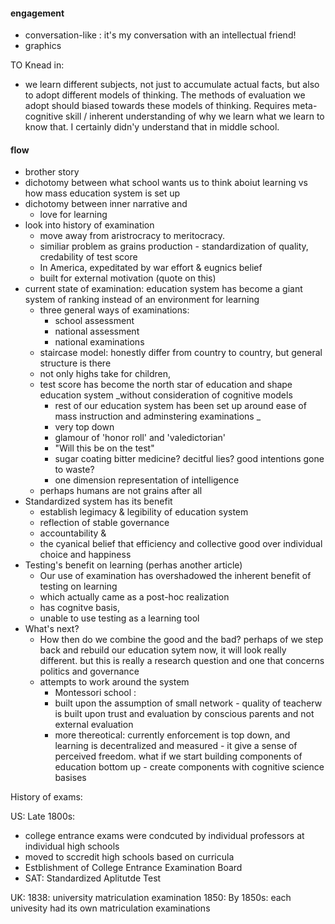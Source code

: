 #### engagement
- conversation-like : it's my conversation with an intellectual friend!
- graphics

TO Knead in:
- we learn different subjects, not just to accumulate actual facts, but also to adopt different models of thinking. The methods of evaluation we adopt should biased towards these models of thinking. Requires meta-cognitive skill / inherent understanding of why we learn what we learn to know that. I certainly didn'y understand that in middle school. 

#### flow
- brother story
- dichotomy between what school wants us to think aboiut learning vs how mass education system is set up
- dichotomy between inner narrative and 
	- love for learning
- look into history of examination
	- move away from aristrocracy to meritocracy.
	- similiar problem as grains production - standardization of quality, credability of test score
	- In America, expeditated by war effort & eugnics belief 
	- built for external motivation (quote on this)
- current state of examination: education system has become a giant system of ranking instead of an environment for learning 
	- three general ways of examinations:
		- school assessment
		- national assessment
		- national examinations 
	- staircase model: honestly differ from country to country, but general structure is there
	- not only highs take for children, 
	- test score has become the north star of education and shape education system _without consideration of cognitive models
		- rest of our education system has been set up around ease of mass instruction and adminstering examinations  _
		- very top down
		- glamour of 'honor roll' and 'valedictorian'
		- "Will this be on the test"
		- sugar coating bitter medicine? decitful lies? good intentions gone to waste?
		- one dimension representation of intelligence 
	- perhaps humans are not grains after all
- Standardized system has its benefit
	- establish legimacy & legibility of education system
	- reflection of stable governance
	- accountability & 
	- the cyanical belief that efficiency and collective good over individual choice and happiness
- Testing's benefit on learning (perhas another article)
	- Our use of examination has overshadowed the inherent benefit of testing on learning
	- which actually came as a post-hoc realization
	- has cognitve basis, 
	- unable to use testing as  a learning tool
- What's next?
	- How then do we combine the good and the bad? perhaps of we step back and rebuild our education sytem now, it will look really different. but this is really a research question and one that concerns politics and governance
	- attempts to work around the system 
		- Montessori school : 
		- built upon the assumption of small network - quality of teacherw is built upon trust and evaluation by conscious parents and not external evaluation 
		- more thereotical: currently enforcement is top down, and learning is decentralized and measured -  it give a sense of perceived freedom. what if we start building components of education bottom up - create components with cognitive science basises 


History of exams:

US:
 Late 1800s: 
 - college entrance exams were condcuted by individual professors at individual high schools
 - moved to sccredit high schools based on curricula
 - Estblishment of College Entrance Examination Board
 - SAT: Standardized Aplitutde Test 

UK:
	1838: university matriculation examination
	1850: By 1850s: each univesity had its own matriculation examinations 